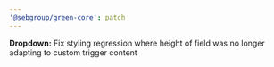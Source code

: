 ```yaml
---
'@sebgroup/green-core': patch
---
```


**Dropdown:** Fix styling regression where height of field was no longer adapting to custom trigger content
